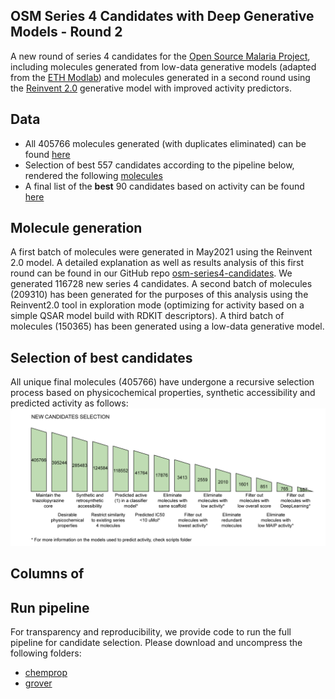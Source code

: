 ## OSM Series 4 Candidates with Deep Generative Models - Round 2

A new round of series 4 candidates for the [Open Source Malaria Project](https://github.com/opensourcemalaria), including molecules generated from low-data generative models (adapted from the [ETH Modlab](https://github.com/ETHmodlab/virtual_libraries)) and molecules generated in a second round using the [Reinvent 2.0](https://github.com/MolecularAI/Reinvent) generative model with improved activity predictors.

## Data

- All 405766 molecules generated (with duplicates eliminated) can be found [here](https://github.com/osm-series4-candidates-2/scripts/results/data_0.csv)
- Selection of best 557 candidates according to the pipeline below, rendered the following [molecules](https://github.com/osm-series4-candidates-2/scripts/results/data_13.csv)
- A final list of the **best** 90 candidates based on activity can be found [here](https://github.com/osm-series4-candidates-2/scripts/results/processed.csv)

## Molecule generation

A first batch of molecules were generated in May2021 using the Reinvent 2.0 model. A detailed explanation as well as results analysis of this first round can be found in our GitHub repo [osm-series4-candidates](https://github.com/ersilia-os/osm-series4-candidates). We generated 116728 new series 4 candidates.
A second batch of molecules (209310) has been generated for the purposes of this analysis using the Reinvent2.0 tool in exploration mode (optimizing for activity based on a simple QSAR model build with RDKIT descriptors).
A third batch of molecules (150365) has been generated using a low-data generative model.

## Selection of best candidates

All unique final molecules (405766) have undergone a recursive selection process based on physicochemical properties, synthetic accessibility and predicted activity as follows:
![](images/selection01.png)

## Columns of 


## Run pipeline

For transparency and reproducibility, we provide code to run the full pipeline for candidate selection. Please download and uncompress the following folders:

* [chemprop](https://drive.google.com/file/d/1WDN3NRTC4T98f-6St9YT8wDXO8foZOg5/view?usp=sharing)
* [grover](https://drive.google.com/file/d/11_zSh1635KcP6GGgiVTozmE96A1N-z-U/view?usp=sharing)
